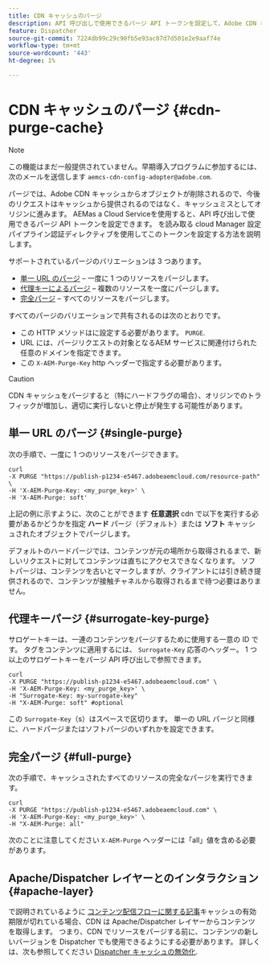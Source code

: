 ```yaml
---
title: CDN キャッシュのパージ
description: API 呼び出しで使用できるパージ API トークンを設定して、Adobe CDN キャッシュからキャッシュされたオブジェクトを削除する方法を説明します。
feature: Dispatcher
source-git-commit: 7224db99c29c90fb5e93ac07d7d501e2e9aaf74e
workflow-type: tm+mt
source-wordcount: '443'
ht-degree: 1%

---
```


# CDN キャッシュのパージ {#cdn-purge-cache}

>[!NOTE]
>この機能はまだ一般提供されていません。早期導入プログラムに参加するには、次のメールを送信します `aemcs-cdn-config-adopter@adobe.com`.

パージでは、Adobe CDN キャッシュからオブジェクトが削除されるので、今後のリクエストはキャッシュから提供されるのではなく、キャッシュミスとしてオリジンに進みます。
AEMas a Cloud Serviceを使用すると、API 呼び出しで使用できるパージ API トークンを設定できます。 を読み取る <!--[Configuring CDN Credentials and Authentication article](/help/implementing/dispatcher/cdn-credentials-authentication.md#purge-API-token)--> cloud Manager 設定パイプライン認証ディレクティブを使用してこのトークンを設定する方法を説明します。

サポートされているパージのバリエーションは 3 つあります。

* [単一 URL のパージ](#single-purge)  – 一度に 1 つのリソースをパージします。
* [代理キーによるパージ](#surrogate-key-purge)  – 複数のリソースを一度にパージします。
* [完全パージ](#full-purge)  – すべてのリソースをパージします。

すべてのパージのバリエーションで共有されるのは次のとおりです。

* この HTTP メソッドはに設定する必要があります。 `PURGE`.
* URL には、パージリクエストの対象となるAEM サービスに関連付けられた任意のドメインを指定できます。
* この `X-AEM-Purge-Key` http ヘッダーで指定する必要があります。

>[!CAUTION]
>CDN キャッシュをパージすると（特にハードフラグの場合）、オリジンでのトラフィックが増加し、適切に実行しないと停止が発生する可能性があります。

## 単一 URL のパージ {#single-purge}

次の手順で、一度に 1 つのリソースをパージできます。

```
curl
-X PURGE "https://publish-p1234-e5467.adobeaemcloud.com/resource-path" \
-H 'X-AEM-Purge-Key: <my_purge_key>' \
-H 'X-AEM-Purge: soft'
```

上記の例に示すように、次のことができます **任意選択** cdn で以下を実行する必要があるかどうかを指定 **ハード** パージ（デフォルト）または **ソフト** キャッシュされたオブジェクトでパージします。

デフォルトのハードパージでは、コンテンツが元の場所から取得されるまで、新しいリクエストに対してコンテンツは直ちにアクセスできなくなります。 ソフトパージは、コンテンツを古いとマークしますが、クライアントには引き続き提供されるので、コンテンツが接触チャネルから取得されるまで待つ必要はありません。

## 代理キーパージ {#surrogate-key-purge}

サロゲートキーは、一連のコンテンツをパージするために使用する一意の ID です。 タグをコンテンツに適用するには、 `Surrogate-Key` 応答のヘッダー。 1 つ以上のサロゲートキーをパージ API 呼び出しで参照できます。

```
curl
-X PURGE "https://publish-p1234-e5467.adobeaemcloud.com" \
-H 'X-AEM-Purge-Key: <my_purge_key>' \
-H "Surrogate-Key: my-surrogate-key"
-H "X-AEM-Purge: soft" #optional
```

この `Surrogate-Key`（s）はスペースで区切ります。 単一の URL パージと同様に、ハードパージまたはソフトパージのいずれかを設定できます。

## 完全パージ {#full-purge}

次の手順で、キャッシュされたすべてのリソースの完全なパージを実行できます。

```
curl
-X PURGE "https://publish-p1234-e5467.adobeaemcloud.com" \
-H 'X-AEM-Purge-Key: <my_purge_key>' \
-H "X-AEM-Purge: all"
```

次のことに注意してください `X-AEM-Purge` ヘッダーには「all」値を含める必要があります。

## Apache/Dispatcher レイヤーとのインタラクション {#apache-layer}

で説明されているように [コンテンツ配信フローに関する記事](/help/implementing/dispatcher/overview.md)キャッシュの有効期限が切れている場合、CDN は Apache/Dispatcher レイヤーからコンテンツを取得します。 つまり、CDN でリソースをパージする前に、コンテンツの新しいバージョンを Dispatcher でも使用できるようにする必要があります。 詳しくは、次も参照してください [Dispatcher キャッシュの無効化](/help/implementing/dispatcher/caching.md#disp).
